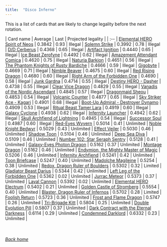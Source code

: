 ```yaml
---
title:  "Disco Inferno"
---
```


This is a list of cards that are likely to change legality before the next rotation.

| Card name | Average | Last | Projected legality |
| :-- |
[Elemental HERO Spirit of Neos](https://db.ygoprodeck.com/card/?search=Elemental%20HERO%20Spirit%20of%20Neos) | 0.3842 | 0.93 | Illegal |
[Solemn Strike](https://db.ygoprodeck.com/card/?search=Solemn%20Strike) | 0.3992 | 0.78 | Illegal |
[D/D Cerberus](https://db.ygoprodeck.com/card/?search=D/D%20Cerberus) | 0.4368 | 0.65 | Illegal |
[Artifact Ignition](https://db.ygoprodeck.com/card/?search=Artifact%20Ignition) | 0.4440 | 0.65 | Illegal |
[Ice Beast Zerofyne](https://db.ygoprodeck.com/card/?search=Ice%20Beast%20Zerofyne) | 0.4492 | 0.62 | Illegal |
[Amazement Attendant Comica](https://db.ygoprodeck.com/card/?search=Amazement%20Attendant%20Comica) | 0.4620 | 0.75 | Illegal |
[Naturia Barkion](https://db.ygoprodeck.com/card/?search=Naturia%20Barkion) | 0.4651 | 0.56 | Illegal |
[The Phantom Knights of Rusty Bardiche](https://db.ygoprodeck.com/card/?search=The%20Phantom%20Knights%20of%20Rusty%20Bardiche) | 0.4666 | 0.59 | Illegal |
[Gigobyte](https://db.ygoprodeck.com/card/?search=Gigobyte) | 0.4669 | 0.71 | Illegal |
[Nimble Beaver](https://db.ygoprodeck.com/card/?search=Nimble%20Beaver) | 0.4675 | 0.60 | Illegal |
[Red Rising Dragon](https://db.ygoprodeck.com/card/?search=Red%20Rising%20Dragon) | 0.4680 | 0.60 | Illegal |
[Right Arm of the Forbidden One](https://db.ygoprodeck.com/card/?search=Right%20Arm%20of%20the%20Forbidden%20One) | 0.4690 | 0.58 | Illegal |
[Junk Gardna](https://db.ygoprodeck.com/card/?search=Junk%20Gardna) | 0.4714 | 0.55 | Illegal |
[Destiny HERO - Dasher](https://db.ygoprodeck.com/card/?search=Destiny%20HERO%20-%20Dasher) | 0.4738 | 0.55 | Illegal |
[Clear Vice Dragon](https://db.ygoprodeck.com/card/?search=Clear%20Vice%20Dragon) | 0.4829 | 0.55 | Illegal |
[Vanadis of the Nordic Ascendant](https://db.ygoprodeck.com/card/?search=Vanadis%20of%20the%20Nordic%20Ascendant) | 0.4845 | 0.57 | Illegal |
[Dragonmaid Sheou](https://db.ygoprodeck.com/card/?search=Dragonmaid%20Sheou) | 0.4853 | 0.54 | Illegal |
[Volcanic Counter](https://db.ygoprodeck.com/card/?search=Volcanic%20Counter) | 0.4877 | 0.65 | Illegal |
[Sky Striker Ace - Kagari](https://db.ygoprodeck.com/card/?search=Sky%20Striker%20Ace%20-%20Kagari) | 0.4901 | 0.68 | Illegal |
[Boot-Up Admiral - Destroyer Dynamo](https://db.ygoprodeck.com/card/?search=Boot-Up%20Admiral%20-%20Destroyer%20Dynamo) | 0.4909 | 0.53 | Illegal |
[Ritual Beast Tamer Lara](https://db.ygoprodeck.com/card/?search=Ritual%20Beast%20Tamer%20Lara) | 0.4919 | 0.60 | Illegal |
[Galaxy Cyclone](https://db.ygoprodeck.com/card/?search=Galaxy%20Cyclone) | 0.4938 | 0.62 | Illegal |
[Infernity Launcher](https://db.ygoprodeck.com/card/?search=Infernity%20Launcher) | 0.4942 | 0.62 | Illegal |
[Skull Archfiend of Lightning](https://db.ygoprodeck.com/card/?search=Skull%20Archfiend%20of%20Lightning) | 0.4945 | 0.54 | Illegal |
[Successor Soul](https://db.ygoprodeck.com/card/?search=Successor%20Soul) | 0.4987 | 0.60 | Illegal |
[Red-Eyes Wyvern](https://db.ygoprodeck.com/card/?search=Red-Eyes%20Wyvern) | 0.5014 | 0.41 | Unlimited |
[Noble Knight Bedwyr](https://db.ygoprodeck.com/card/?search=Noble%20Knight%20Bedwyr) | 0.5029 | 0.43 | Unlimited |
[Effect Veiler](https://db.ygoprodeck.com/card/?search=Effect%20Veiler) | 0.5030 | 0.46 | Unlimited |
[Shadow Toon](https://db.ygoprodeck.com/card/?search=Shadow%20Toon) | 0.5104 | 0.46 | Unlimited |
[Deep Sea Diva](https://db.ygoprodeck.com/card/?search=Deep%20Sea%20Diva) | 0.5109 | 0.46 | Unlimited |
[Number 102: Star Seraph Sentry](https://db.ygoprodeck.com/card/?search=Number%20102:%20Star%20Seraph%20Sentry) | 0.5128 | 0.41 | Unlimited |
[Galaxy-Eyes Photon Dragon](https://db.ygoprodeck.com/card/?search=Galaxy-Eyes%20Photon%20Dragon) | 0.5162 | 0.37 | Unlimited |
[Montage Dragon](https://db.ygoprodeck.com/card/?search=Montage%20Dragon) | 0.5162 | 0.46 | Unlimited |
[Endymion, the Mighty Master of Magic](https://db.ygoprodeck.com/card/?search=Endymion,%20the%20Mighty%20Master%20of%20Magic) | 0.5206 | 0.46 | Unlimited |
[Infernity Archfiend](https://db.ygoprodeck.com/card/?search=Infernity%20Archfiend) | 0.5241 | 0.42 | Unlimited |
[Toon Briefcase](https://db.ygoprodeck.com/card/?search=Toon%20Briefcase) | 0.5247 | 0.40 | Unlimited |
[Madolche Magileine](https://db.ygoprodeck.com/card/?search=Madolche%20Magileine) | 0.5254 | 0.38 | Unlimited |
[Redox, Dragon Ruler of Boulders](https://db.ygoprodeck.com/card/?search=Redox,%20Dragon%20Ruler%20of%20Boulders) | 0.5302 | 0.32 | Limited |
[Gladiator Beast Darius](https://db.ygoprodeck.com/card/?search=Gladiator%20Beast%20Darius) | 0.5344 | 0.42 | Unlimited |
[Left Leg of the Forbidden One](https://db.ygoprodeck.com/card/?search=Left%20Leg%20of%20the%20Forbidden%20One) | 0.5362 | 0.02 | Unlimited |
[Jurrac Meteor](https://db.ygoprodeck.com/card/?search=Jurrac%20Meteor) | 0.5373 | 0.37 | Unlimited |
[Laval Cannon](https://db.ygoprodeck.com/card/?search=Laval%20Cannon) | 0.5392 | 0.02 | Unlimited |
[Elemental HERO Electrum](https://db.ygoprodeck.com/card/?search=Elemental%20HERO%20Electrum) | 0.5402 | 0.21 | Unlimited |
[Golden Castle of Stromberg](https://db.ygoprodeck.com/card/?search=Golden%20Castle%20of%20Stromberg) | 0.5554 | 0.40 | Unlimited |
[Blaster, Dragon Ruler of Infernos](https://db.ygoprodeck.com/card/?search=Blaster,%20Dragon%20Ruler%20of%20Infernos) | 0.5702 | 0.28 | Limited |
[Foolish Return](https://db.ygoprodeck.com/card/?search=Foolish%20Return) | 0.5723 | 0.36 | Unlimited |
[Frost and Flame Dragon](https://db.ygoprodeck.com/card/?search=Frost%20and%20Flame%20Dragon) | 0.5747 | 0.26 | Unlimited |
[Tri-Brigade Kitt](https://db.ygoprodeck.com/card/?search=Tri-Brigade%20Kitt) | 0.5804 | 0.25 | Unlimited |
[Double Evolution Pill](https://db.ygoprodeck.com/card/?search=Double%20Evolution%20Pill) | 0.5807 | 0.37 | Unlimited |
[Dark Contract with the Eternal Darkness](https://db.ygoprodeck.com/card/?search=Dark%20Contract%20with%20the%20Eternal%20Darkness) | 0.6114 | 0.29 | Unlimited |
[Condemned Darklord](https://db.ygoprodeck.com/card/?search=Condemned%20Darklord) | 0.6332 | 0.23 | Unlimited |

<br>

###### [Back home](index)